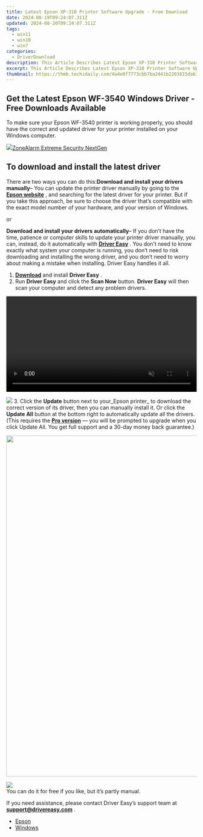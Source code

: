 ```yaml
---
title: Latest Epson XP-310 Printer Software Upgrade - Free Download
date: 2024-08-19T09:24:07.311Z
updated: 2024-08-20T09:24:07.311Z
tags:
  - win11
  - win10
  - win7
categories:
  - DriverDownload
description: This Article Describes Latest Epson XP-310 Printer Software Upgrade - Free Download
excerpt: This Article Describes Latest Epson XP-310 Printer Software Upgrade - Free Download
thumbnail: https://thmb.techidaily.com/4a4e8f7773cbb7ba2441b2203815dab13dab20d5c0f40b64cdaf24434f35396e.jpg
---
```


## Get the Latest Epson WF-3540 Windows Driver - Free Downloads Available

To make sure your Epson WF-3540 printer is working properly, you should have the correct and updated driver for your printer installed on your Windows computer.

<!-- affiliate ads begin -->
<a href="https://estore.zonealarm.com/order/checkout.php?PRODS=36245101&QTY=1&AFFILIATE=108875&CART=1"><img src="https://sc1.checkpoint.com/sc1/za/images/boxes/zang_box_trust.png" border="0">ZoneAlarm Extreme Security NextGen</a>
<!-- affiliate ads end -->
## To download and install the latest driver

There are two ways you can do this:**Download and install your drivers manually**– You can update the printer driver manually by going to the **[Epson website](https://epson.com/usa)** , and searching for the latest driver for your printer. But if you take this approach, be sure to choose the driver that’s compatible with the exact model number of your hardware, and your version of Windows.

or

**Download and install your drivers automatically**– If you don’t have the time, patience or computer skills to update your printer driver manually, you can, instead, do it automatically with **[Driver Easy](https://tools.techidaily.com/drivereasy/download/)** . You don’t need to know exactly what system your computer is running, you don’t need to risk downloading and installing the wrong driver, and you don’t need to worry about making a mistake when installing. Driver Easy handles it all.

1. [**Download**](https://tools.techidaily.com/drivereasy/download/) and install **Driver Easy** .
2. Run **Driver Easy** and click the **Scan Now** button. **Driver Easy**  will then scan your computer and detect any problem drivers.  
<!-- affiliate ads begin -->
<a href="https://secure.2checkout.com/order/checkout.php?PRODS=36506229&QTY=1&AFFILIATE=108875&CART=1"><video width="100%" height="" class="rounded-t-md shadow-lg relative z-20" controls="" autoplay="" loop="" muted="" playsinline="" webkit-playinginline="">
<source type="video/mp4" src="https://aidaform.com/images/videos/aidaform-welcome-site.mp4"><source type="video/webm" src="https://aidaform.com/images/videos/aidaform-welcome-site.webm"></video></a>
<!-- affiliate ads end -->
![](https://images.drivereasy.com/wp-content/uploads/2018/10/img_5bd0366bd75a4.jpg)
3. Click the **Update**  button next to your_Epson printer_ to download the correct version of its driver, then you can manually install it. Or click the **Update All**  button at the bottom right to automatically update all the drivers. (This requires the **[Pro version](https://tools.techidaily.com/drivereasy/download/)**  — you will be prompted to upgrade when you click Update All. You get full support and a 30-day money back guarantee.)  
<!-- affiliate ads begin -->
<a href="https://ursime.pxf.io/c/5597632/2048963/16384" target="_top" id="2048963"><img src="//a.impactradius-go.com/display-ad/16384-2048963" border="0" alt="" width="1200" height="900"/></a><img height="0" width="0" src="https://imp.pxf.io/i/5597632/2048963/16384" style="position:absolute;visibility:hidden;" border="0" />
<!-- affiliate ads end -->
![](https://images.drivereasy.com/wp-content/uploads/2018/12/img_5c1a0e338545b.jpg)  
 You can do it for free if you like, but it’s partly manual.

 If you need assistance, please contact Driver Easy’s support team at **[support@drivereasy.com](https://tools.techidaily.com/drivereasy/download/)**  .

* [Epson](https://tools.techidaily.com/drivereasy/download/)
* [Windows](https://tools.techidaily.com/drivereasy/download/)

<ins class="adsbygoogle"
     style="display:block"
     data-ad-format="autorelaxed"
     data-ad-client="ca-pub-7571918770474297"
     data-ad-slot="1223367746"></ins>



<ins class="adsbygoogle"
     style="display:block"
     data-ad-client="ca-pub-7571918770474297"
     data-ad-slot="8358498916"
     data-ad-format="auto"
     data-full-width-responsive="true"></ins>


